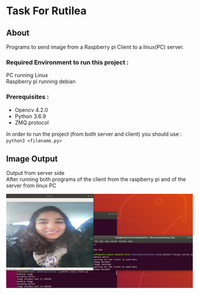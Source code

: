 # Task For Rutilea
## About
Programs to send image from a Raspberry pi Client to a linux(PC) server. 
### Required Environment to run this project : <br/>
PC running Linux <br/>
Raspberry pi running debian <br/>
### Prerequisites : <br/>
- Opencv 4.2.0 <br/>
- Python 3.6.9 <br/>
- ZMQ protocol <br/>

In order to run the project (from both server and client) you should use :<br/> 
`python3 <filename.py>` 

## Image Output<br/>
Output from server side <br/>
After running both programs of the client from the raspberry pi and of the server from linux PC
<p align="center"><img src="https://github.com/wafaFe/Task_For_Rutilea/blob/main/ImageReadme/Output_task_image.png" alt="Output"></p>
